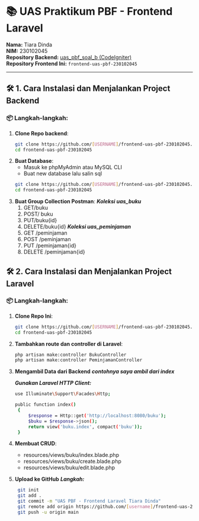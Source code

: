 # 📚 UAS Praktikum PBF - Frontend Laravel

**Nama:** Tiara Dinda  
**NIM:** 230102045  
**Repository Backend:** [uas_pbf_soal_b (CodeIgniter)](https://github.com/abdau88/uas_pbf_soal_b.git)  
**Repository Frontend Ini:** `frontend-uas-pbf-230102045`

---

## 🛠️ 1. Cara Instalasi dan Menjalankan Project Backend

### 📦 Langkah-langkah:

1. **Clone Repo backend**:
   ```bash 
   git clone https://github.com/[USERNAME]/frontend-uas-pbf-230102045.git
   cd frontend-uas-pbf-230102045

2. **Buat Database**:
   - Masuk ke phpMyAdmin atau MySQL CLI
   - Buat new database lalu salin sql 
   ```bash
   git clone https://github.com/[USERNAME]/frontend-uas-pbf-230102045.git
   cd frontend-uas-pbf-230102045

3. **Buat Group Collection Postman**:
   ***Koleksi uas_buku***
     1. GET/buku
     2. POST/ buku
     3. PUT/buku{id}
     4. DELETE/buku{id}
    ***Koleksi uas_peminjaman***
    1. GET /peminjaman
    2. POST /peminjaman
    3. PUT /peminjaman{id}
    4. DELETE /peminjaman{id}
   
## 🛠️ 2. Cara Instalasi dan Menjalankan Project Laravel

### 📦 Langkah-langkah:

1. **Clone Repo Ini**:
   ```bash
   git clone https://github.com/[USERNAME]/frontend-uas-pbf-230102045.git
   cd frontend-uas-pbf-230102045
   
2. **Tambahkan route dan controller di Laravel**:
   ```bash
   php artisan make:controller BukuController
   php artisan make:controller PeminjamanController

3. **Mengambil Data dari Backend**
   ***contohnya saya ambil dari index***

   ***Gunakan Laravel HTTP Client:***
   
   ```bash
   use Illuminate\Support\Facades\Http;
    ```

   ```bash
   public function index()
    {
        $response = Http::get('http://localhost:8080/buku');
        $buku = $response->json();
        return view('buku.index', compact('buku'));
    }
    ```
   
5. **Membuat CRUD**:
   - resources/views/buku/index.blade.php
   - resources/views/buku/create.blade.php
   - resources/views/buku/edit.blade.php
     
6. **Upload ke GitHub**
   ***Langkah:***

   ```bash
    git init
    git add .
    git commit -m "UAS PBF - Frontend Laravel Tiara Dinda"
    git remote add origin https://github.com/[username]/frontend-uas-230102045.git
    git push -u origin main
